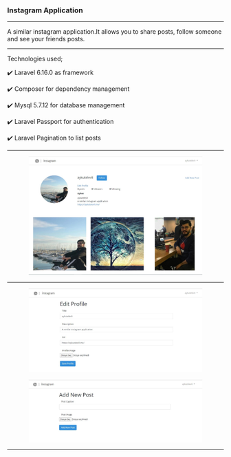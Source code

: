 ### Instagram Application

<hr></hr>

A similar instagram application.It allows you to share posts, follow someone and see your friends posts.

<hr></hr>

Technologies used;

✔️ Laravel 6.16.0 as framework

✔️ Composer for dependency management

✔️ Mysql 5.7.12 for database management

✔️ Laravel Passport for authentication

✔️ Laravel Pagination to list posts

<hr></hr>

<p align="center">
    <img  src="./images/screenshot-1.JPG" width="80%" height="35%"/>
</p>

<hr></hr>

<p align="center">
    <img  src="./images/screenshot-2.JPG" width="80%" height="35%"/>
</p>

<p align="center">
    <img  src="./images/screenshot-3.JPG" width="80%" height="35%"/>
</p>

<hr></hr>